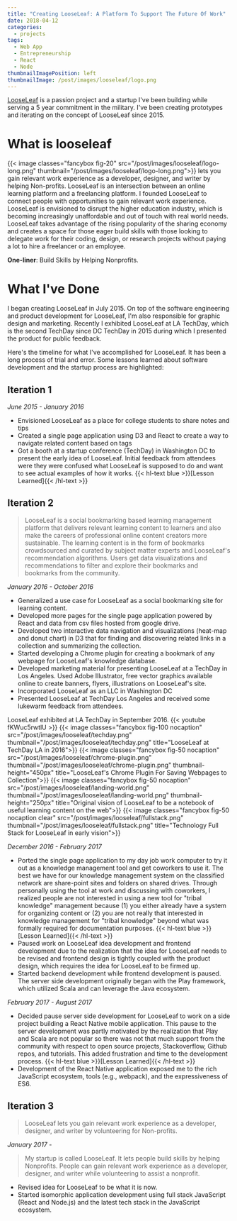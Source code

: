 ```yaml
---
title: "Creating LooseLeaf: A Platform To Support The Future Of Work"
date: 2018-04-12
categories:
  - projects
tags:
  - Web App
  - Entrepreneurship
  - React
  - Node
thumbnailImagePosition: left
thumbnailImage: /post/images/looseleaf/logo.png
---
```


[LooseLeaf](http://looseleafapp.com) is a passion project and a startup I've been building while serving a 5 year commitment in the military. I've been creating prototypes and iterating on the concept of LooseLeaf since 2015.

<!--more-->


# What is looseleaf
{{< image classes="fancybox fig-20" src="/post/images/looseleaf/logo-long.png" thumbnail="/post/images/looseleaf/logo-long.png">}}
lets you gain relevant work experience as a developer, designer, and writer by helping Non-profits. LooseLeaf is an intersection between an online learning platform and a freelancing platform. I founded LooseLeaf to connect people with opportunities to gain relevant work experience. LooseLeaf is envisioned to disrupt the higher education industry, which is becoming increasingly unaffordable and out of touch with real world needs. LooseLeaf takes advantage of the rising popularity of the sharing economy and creates a space for those eager build skills with those looking to delegate work for their coding, design, or research projects without paying a lot to hire a freelancer or an employee.

**One-liner**:  Build Skills by Helping Nonprofits.

# What I've Done
I began creating LooseLeaf in July 2015. On top of the software engineering and product development for LooseLeaf, I'm also responsible for graphic design and marketing. Recently I exhibited LooseLeaf at LA TechDay, which is the second TechDay since DC TechDay in 2015 during which I presented the product for public feedback.

Here's the timeline for what I've accomplished for LooseLeaf. It has been a long process of trial and error. Some lessons learned about software development and the startup process are highlighted:

## Iteration 1
*June 2015 - January 2016*

* Envisioned LooseLeaf as a place for college students to share notes and tips
* Created a single page application using D3 and React to create a way to navigate related content based on tags
* Got a booth at a startup conference (TechDay) in Washington DC to present the early idea of LooseLeaf. Initial feedback from attendees were they were confused what LooseLeaf is supposed to do and want to see actual examples of how it works. {{< hl-text blue >}}[Lesson Learned]{{< /hl-text >}}

## Iteration 2
> LooseLeaf is a social bookmarking based learning management platform that delivers relevant learning content to learners and also make the careers of professional online content creators more sustainable. The learning content is in the form of bookmarks crowdsourced and curated by subject matter experts and LooseLeaf's recommendation algorithms. Users get data visualizations and recommendations to filter and explore their bookmarks and bookmarks from the community.

*January 2016 - October 2016*

* Generalized a use case for LooseLeaf as a social bookmarking site for learning content.
* Developed more pages for the single page application powered by React and data from csv files hosted from google drive.
* Developed two interactive data navigation and visualizations (heat-map and donut chart) in D3 that for finding and discovering related links in a collection and summarizing the collection.
* Started developing a Chrome plugin for creating a bookmark of any webpage for LooseLeaf's knowledge database.
* Developed marketing material for presenting LooseLeaf at a TechDay in Los Angeles. Used Adobe Illustrator, free vector graphics available online to create banners, flyers, illustrations on LooseLeaf's site.
* Incorporated LooseLeaf as an LLC in Washington DC
* Presented LooseLeaf at TechDay Los Angeles and received some lukewarm feedback from attendees.

LooseLeaf exhibited at LA TechDay in September 2016.
{{< youtube fKWuc5rwtlU >}}
{{< image classes="fancybox fig-100 nocaption" src="/post/images/looseleaf/techday.png" thumbnail="/post/images/looseleaf/techday.png" title="LooseLeaf at TechDay LA in 2016">}}
{{< image classes="fancybox fig-50 nocaption" src="/post/images/looseleaf/chrome-plugin.png" thumbnail="/post/images/looseleaf/chrome-plugin.png" thumbnail-height="450px" title="LooseLeaf's Chrome Plugin For Saving Webpages to Collection">}}
{{< image classes="fancybox fig-50 nocaption" src="/post/images/looseleaf/landing-world.png" thumbnail="/post/images/looseleaf/landing-world.png" thumbnail-height="250px" title="Original vision of LooseLeaf to be a notebook of useful learning content on the web">}}
{{< image classes="fancybox fig-50 nocaption clear" src="/post/images/looseleaf/fullstack.png" thumbnail="/post/images/looseleaf/fullstack.png" title="Technology Full Stack for LooseLeaf in early vision">}}


*December 2016 - February 2017*

* Ported the single page application to my day job work computer to try it out as a knowledge management tool and get coworkers to use it. The best we have for our knowledge management system on the classified network are share-point sites and folders on shared drives. Through personally using the tool at work and discussing with coworkers, I realized people are not interested in using a new tool for "tribal knowledge" management because (1) you either already have a system for organizing content or (2) you are not really that interested in knowledge management for "tribal knowledge" beyond what was formally required for documentation purposes. {{< hl-text blue >}}[Lesson Learned]{{< /hl-text >}}
* Paused work on LooseLeaf idea development and frontend development due to the realization that the idea for LooseLeaf needs to be revised and frontend design is tightly coupled with the product design, which requires the idea for LooseLeaf to be firmed up.
* Started backend development while frontend development is paused. The server side development originally began with the Play framework, which utilized Scala and can leverage the Java ecosystem.

*February 2017 - August 2017*

* Decided pause server side development for LooseLeaf to work on a side project building a React Native mobile application. This pause to the server development was partly motivated by the realization that Play and Scala are not popular so there was not that much support from the community with respect to open source projects, Stackoverflow, Github repos, and tutorials. This added frustration and time to the development process. {{< hl-text blue >}}[Lesson Learned]{{< /hl-text >}}
* Development of the React Native application exposed me to the rich JavaScript ecosystem, tools (e.g., webpack), and the expressiveness of ES6.

## Iteration 3

> LooseLeaf lets you gain relevant work experience as a developer, designer, and writer by volunteering for Non-profits.

*January 2017 -*

> My startup is called LooseLeaf. It lets people build skills by helping Nonprofits. People can gain relevant work experience as a developer, designer, and writer while volunteering to assist a nonprofit.

* Revised idea for LooseLeaf to be what it is now.
* Started isomorphic application development using full stack JavaScript (React and Node.js) and the latest tech stack in the JavaScript ecosystem.
